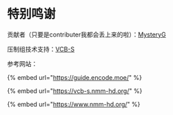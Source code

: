 # 特别鸣谢

贡献者（只要是contributer我都会丢上来的啦）：[MysteryG](https://github.com/pwinner)

压制组技术支持：[VCB-S](https://vcb-s.com/) 

参考网站：

{% embed url="https://guide.encode.moe/" %}

{% embed url="https://vcb-s.nmm-hd.org/" %}

{% embed url="https://www.nmm-hd.org/" %}



